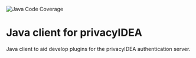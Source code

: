 ![Java Code Coverage](https://github.com/privacyidea/java-client/badges/jacoco.svg)

# Java client for privacyIDEA
Java client to aid develop plugins for the privacyIDEA authentication server.
